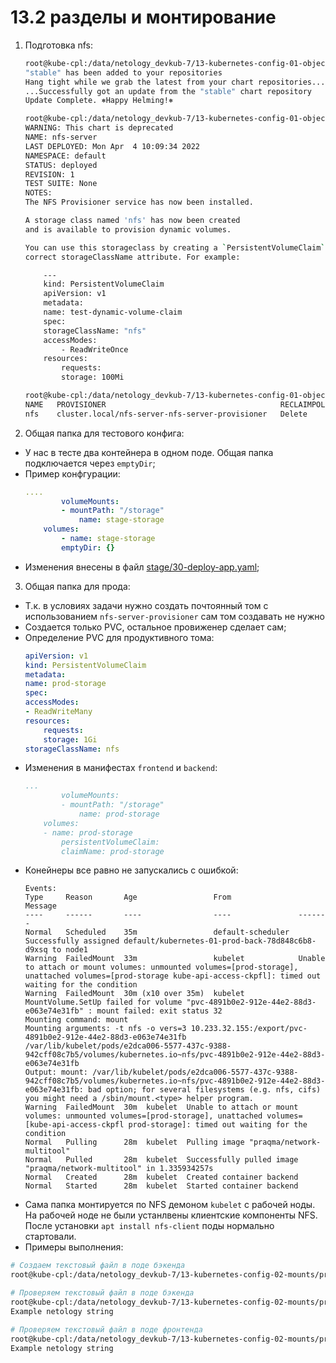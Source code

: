 # 13.2 разделы и монтирование
1. Подготовка nfs:
    ``` sh
    root@kube-cpl:/data/netology_devkub-7/13-kubernetes-config-01-objects/endpoints# helm repo add stable https://charts.helm.sh/stable && helm repo update
    "stable" has been added to your repositories
    Hang tight while we grab the latest from your chart repositories...
    ...Successfully got an update from the "stable" chart repository
    Update Complete. ⎈Happy Helming!⎈

    root@kube-cpl:/data/netology_devkub-7/13-kubernetes-config-01-objects/endpoints# helm install nfs-server stable/nfs-server-provisioner
    WARNING: This chart is deprecated
    NAME: nfs-server
    LAST DEPLOYED: Mon Apr  4 10:09:34 2022
    NAMESPACE: default
    STATUS: deployed
    REVISION: 1
    TEST SUITE: None
    NOTES:
    The NFS Provisioner service has now been installed.

    A storage class named 'nfs' has now been created
    and is available to provision dynamic volumes.

    You can use this storageclass by creating a `PersistentVolumeClaim` with the
    correct storageClassName attribute. For example:

        ---
        kind: PersistentVolumeClaim
        apiVersion: v1
        metadata:
        name: test-dynamic-volume-claim
        spec:
        storageClassName: "nfs"
        accessModes:
            - ReadWriteOnce
        resources:
            requests:
            storage: 100Mi

    root@kube-cpl:/data/netology_devkub-7/13-kubernetes-config-01-objects/endpoints# kubectl get sc
    NAME   PROVISIONER                                       RECLAIMPOLICY   VOLUMEBINDINGMODE   ALLOWVOLUMEEXPANSION   AGE
    nfs    cluster.local/nfs-server-nfs-server-provisioner   Delete          Immediate           true                   14s

    ```
2. Общая папка для тестового конфига:
  - У нас в тесте два контейнера в одном поде. Общая папка подключается через `emptyDir`;
  - Пример конфгурации:
    ``` yaml
    ....
            volumeMounts:
            - mountPath: "/storage"
                name: stage-storage
        volumes:
            - name: stage-storage
            emptyDir: {}
    ```
  - Изменения внесены в файл [stage/30-deploy-app.yaml](stage/30-deploy-app.yaml);
3. Общая папка для прода:
  - Т.к. в условиях задачи нужно создать почтоянный том с использованием `nfs-server-provisioner` сам том создавать не нужно
  - Создается только PVC, остальное провиженер сделает сам;
  - Определение PVC для продуктивного тома:
    ``` yaml
    apiVersion: v1
    kind: PersistentVolumeClaim
    metadata:
    name: prod-storage
    spec:
    accessModes:
    - ReadWriteMany
    resources:
        requests:
        storage: 1Gi
    storageClassName: nfs
    ```
  - Изменения в манифестах `frontend` и `backend`:
    ``` yaml
    ...
            volumeMounts:
            - mountPath: "/storage"
                name: prod-storage
        volumes:
        - name: prod-storage
            persistentVolumeClaim:
            claimName: prod-storage
    ```
  - Конейнеры все равно не запускались с ошибкой:
    ```
    Events:
    Type     Reason       Age                 From               Message
    ----     ------       ----                ----               -------
    Normal   Scheduled    35m                 default-scheduler  Successfully assigned default/kubernetes-01-prod-back-78d848c6b8-d9xsq to node1
    Warning  FailedMount  33m                 kubelet            Unable to attach or mount volumes: unmounted volumes=[prod-storage], unattached volumes=[prod-storage kube-api-access-ckpfl]: timed out waiting for the condition
    Warning  FailedMount  30m (x10 over 35m)  kubelet            MountVolume.SetUp failed for volume "pvc-4891b0e2-912e-44e2-88d3-e063e74e31fb" : mount failed: exit status 32
    Mounting command: mount
    Mounting arguments: -t nfs -o vers=3 10.233.32.155:/export/pvc-4891b0e2-912e-44e2-88d3-e063e74e31fb /var/lib/kubelet/pods/e2dca006-5577-437c-9388-942cff08c7b5/volumes/kubernetes.io~nfs/pvc-4891b0e2-912e-44e2-88d3-e063e74e31fb
    Output: mount: /var/lib/kubelet/pods/e2dca006-5577-437c-9388-942cff08c7b5/volumes/kubernetes.io~nfs/pvc-4891b0e2-912e-44e2-88d3-e063e74e31fb: bad option; for several filesystems (e.g. nfs, cifs) you might need a /sbin/mount.<type> helper program.
    Warning  FailedMount  30m  kubelet  Unable to attach or mount volumes: unmounted volumes=[prod-storage], unattached volumes=[kube-api-access-ckpfl prod-storage]: timed out waiting for the condition
    Normal   Pulling      28m  kubelet  Pulling image "praqma/network-multitool"
    Normal   Pulled       28m  kubelet  Successfully pulled image "praqma/network-multitool" in 1.335934257s
    Normal   Created      28m  kubelet  Created container backend
    Normal   Started      28m  kubelet  Started container backend
    ```
  - Сама папка монтируется по NFS демоном `kubelet` с рабочей ноды. На рабочей ноде не были устанлвены клиентские компоненты NFS. После установки `apt install nfs-client` поды нормально стартовали.
  - Примеры выполнения:
``` sh
# Создаем текстовый файл в поде бэкенда
root@kube-cpl:/data/netology_devkub-7/13-kubernetes-config-02-mounts/prod# kubectl exec -it kubernetes-01-prod-back-78d848c6b8-d9xsq -- sh -c "echo 'Example netology string' > /storage/test.txt"

# Проверяем текстовый файл в поде бэкенда
root@kube-cpl:/data/netology_devkub-7/13-kubernetes-config-02-mounts/prod# kubectl exec -it kubernetes-01-prod-back-78d848c6b8-d9xsq -- cat /storage/test.txt
Example netology string

# Проверяем текстовый файл в поде фронтенда
root@kube-cpl:/data/netology_devkub-7/13-kubernetes-config-02-mounts/prod# kubectl exec -it kubernetes-01-prod-front-bcbcbc458-mxjl4 -- cat /storage/test.txt
Example netology string
```